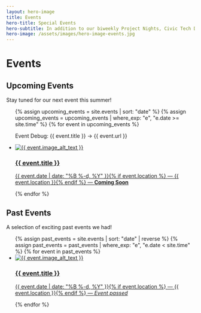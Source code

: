 ```yaml
---
layout: hero-image
title: Events
hero-title: Special Events
hero-subtitle: In addition to our biweekly Project Nights, Civic Tech DC hosts occasional events, roughly once a quarter, where we partner with local organizations to raise awareness about civic tech and foster community collaboration.
hero-image: /assets/images/hero-image-events.jpg
---
```


<h1 class="margin-bottom-1">Events</h1>

<h2>Upcoming Events</h2>
<p>Stay tuned for our next event this summer!</p>
<ul class="usa-card-group">
  {% assign upcoming_events = site.events | sort: "date" %}
  {% assign upcoming_events = upcoming_events | where_exp: "e", "e.date >= site.time" %}
  {% for event in upcoming_events %}
  <p>Event Debug: {{ event.title }} → {{ event.url }}</p>
    <li class="usa-card">
      <a class="usa-card__container usa-card__container--clickable" href="{{ event.url | relative_url }}">
        <div class="usa-card__media">
          <img class="usa-card__img" src="{{ site.baseurl }}/assets/images/event_thumbnails/{{ event.image }}" alt="{{ event.image_alt_text }}" />
        </div>
        <div class="usa-card__body">
          <h3 class="usa-card__heading">{{ event.title }}</h3>
          <p>
            {{ event.date | date: "%B %-d, %Y" }}{% if event.location %} — {{ event.location }}{% endif %} — <strong>Coming Soon</strong>
          </p>
        </div>
      </a>
    </li>
  {% endfor %}
</ul>

<h2>Past Events</h2>
<p>A selection of exciting past events we had!</p>
<ul class="usa-card-group">
  {% assign past_events = site.events | sort: "date" | reverse %}
  {% assign past_events = past_events | where_exp: "e", "e.date < site.time" %}
  {% for event in past_events %}
    <li class="usa-card">
      <a class="usa-card__container usa-card__container--clickable" href="{{ event.url | relative_url }}">
        <div class="usa-card__media">
          <img class="usa-card__img" src="{{ site.baseurl }}/assets/images/event_thumbnails/{{ event.image }}" alt="{{ event.image_alt_text }}" />
        </div>
        <div class="usa-card__body">
          <h3 class="usa-card__heading">{{ event.title }}</h3>
          <p>
            {{ event.date | date: "%B %-d, %Y" }}{% if event.location %} — {{ event.location }}{% endif %} — <em>Event passed</em>
          </p>
        </div>
      </a>
    </li>
  {% endfor %}
</ul>
